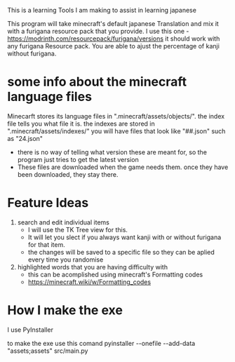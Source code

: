 
This is a learning Tools I am making to assist in learning japanese

This program will take minecraft's default japanese Translation and mix it with a furigana resource pack that you provide.
I use this one - https://modrinth.com/resourcepack/furigana/versions
it should work with any furigana Resource pack.
You are able to ajust the percentage of kanji without furigana.

# some info about the minecraft language files
Minecarft stores its language files in ".minecraft/assets/objects/". the index file tells you what file it is. the indexes are stored in ".minecraft/assets/indexes/" you will have files that look like "##.json" such as "24.json"
- there is no way of telling what version these are meant for, so the program just tries to get the latest version
- These files are downloaded when the game needs them. once they have been downloaded, they stay there.

# Feature Ideas
1. search and edit individual items
    - I will use the TK Tree view for this. 
    - It will let you slect if you always want kanji with or without furigana for that item.
    - the changes will be saved to a specific file so they can be aplied every time you randomise
2. highlighted words that you are having difficulty with 
    - this can be acomplished using minecraft's Formatting codes
    - https://minecraft.wiki/w/Formatting_codes 

# How I make the exe
I use PyInstaller 

to make the exe use this comand
    pyinstaller --onefile --add-data "assets;assets" src/main.py
